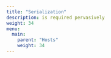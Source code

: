 ```yaml
---
title: "Serialization"
description: is required pervasively
weight: 34
menu:
  main: 
    parent: "Hosts"
    weight: 34
---
```

